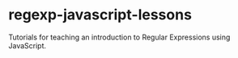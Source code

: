 regexp-javascript-lessons
=========================

Tutorials for teaching an introduction to Regular Expressions using JavaScript.